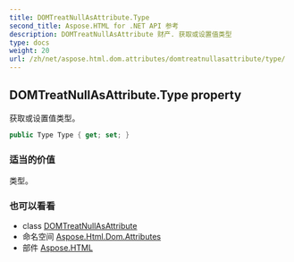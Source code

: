 ```yaml
---
title: DOMTreatNullAsAttribute.Type
second_title: Aspose.HTML for .NET API 参考
description: DOMTreatNullAsAttribute 财产. 获取或设置值类型
type: docs
weight: 20
url: /zh/net/aspose.html.dom.attributes/domtreatnullasattribute/type/
---
```

## DOMTreatNullAsAttribute.Type property

获取或设置值类型。

```csharp
public Type Type { get; set; }
```

### 适当的价值

类型。

### 也可以看看

* class [DOMTreatNullAsAttribute](../)
* 命名空间 [Aspose.Html.Dom.Attributes](../../domtreatnullasattribute/)
* 部件 [Aspose.HTML](../../../)


